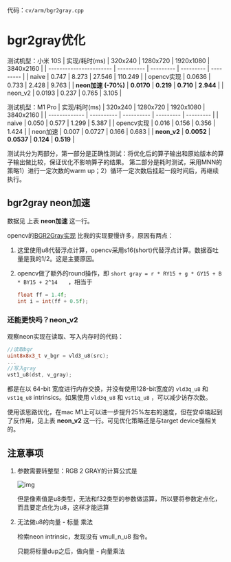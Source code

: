  代码：`cv/arm/bgr2gray.cpp`

# bgr2gray优化

测试机型：小米 10S
| 实现/耗时(ms)           | 320x240    | 1280x720  | 1920x1080 | 3840x2160 |
| ----------------------- | ---------- | --------- | --------- | --------- |
| naive                   | 0.747      | 8.273     | 27.546    | 110.249   |
| opencv实现              | 0.0636     | 0.733     | 2.428     | 9.763     |
| **neon加速** **(-70%)** | **0.0170** | **0.219** | **0.710** | **2.944** |
| neon_v2                 | 0.0193     | 0.237     | 0.765     | 3.105     |

测试机型：M1 Pro
| 实现/耗时(ms) | 320x240    | 1280x720   | 1920x1080 | 3840x2160 |
| ------------- | ---------- | ---------- | --------- | --------- |
| naive         | 0.050      | 0.577      | 1.299     | 5.387     |
| opencv实现    | 0.016      | 0.156      | 0.356     | 1.424     |
| neon加速      | 0.007      | 0.0727     | 0.166     | 0.683     |
| **neon_v2**   | **0.0052** | **0.0537** | **0.124** | **0.519** |


测试共分为两部分，第一部分是正确性测试：将优化后的算子输出和原始版本的算子输出做比较，保证优化不影响算子的结果。
第二部分是耗时测试，采用MNN的策略1）进行一定次数的warm up；2）循环一定次数后挂起一段时间后，再继续执行。

## bgr2gray neon加速

数据见 上表 **neon加速** 这一行。

opencv的[BGR2Gray实现](https://github.com/opencv/opencv/blob/master/modules/imgproc/src/color_rgb.simd.hpp#L666) 比我的实现要慢许多，原因有两点：

1. 这里使用u8代替浮点计算，opencv采用s16(short)代替浮点计算。数据吞吐量是我的1/2。这是主要原因。

2. opencv做了额外的round操作，即 `short gray = r * RY15 + g * GY15 + B * BY15 + 2^14   `  ，相当于  

   ```c++
   float ff = 1.4f;
   int i = int(ff + 0.5f);
   ```




### 还能更快吗？neon_v2

观察neon实现在读取、写入内存时的代码：

```c++
//读取bgr
uint8x8x3_t v_bgr = vld3_u8(src);
...
//写入gray
vst1_u8(dst, v_gray);
```

都是在以 64-bit 宽度进行内存交换，并没有使用128-bit宽度的 `vld3q_u8` 和 `vst1q_u8` intrinsics。如果使用 `vld3q_u8` 和 `vst1q_u8` ，可以减少访存次数。

使用该思路优化，在mac M1上可以进一步提升25%左右的速度，但在安卓端起到了反作用，见上表 **neon_v2** 这一行。可见优化策略还是与target device强相关的。





## 注意事项

1. 参数需要转整型：RGB 2 GRAY的计算公式是 

   ![img](https://pic3.zhimg.com/80/v2-ac351cfe72ac84b62639a0bfce55334e_1440w.webp)

   但是像素值是u8类型，无法和f32类型的参数做运算，所以要将参数定点化，而且要定点化为u8，这样才能运算

2. 无法做u8的向量 - 标量 乘法

   检索neon intrinsic，发现没有 vmull_n_u8 指令。

   只能将标量dup之后，做向量 - 向量乘法